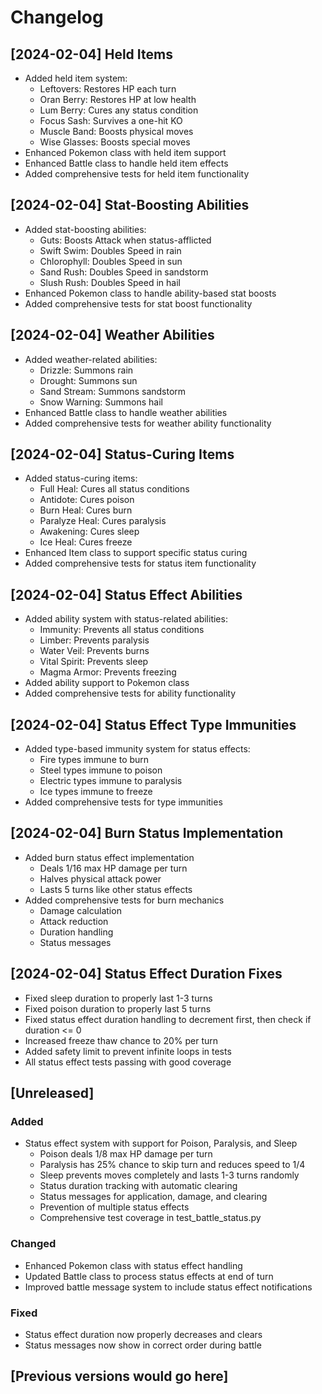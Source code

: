 # Changelog

## [2024-02-04] Held Items
- Added held item system:
  - Leftovers: Restores HP each turn
  - Oran Berry: Restores HP at low health
  - Lum Berry: Cures any status condition
  - Focus Sash: Survives a one-hit KO
  - Muscle Band: Boosts physical moves
  - Wise Glasses: Boosts special moves
- Enhanced Pokemon class with held item support
- Enhanced Battle class to handle held item effects
- Added comprehensive tests for held item functionality

## [2024-02-04] Stat-Boosting Abilities
- Added stat-boosting abilities:
  - Guts: Boosts Attack when status-afflicted
  - Swift Swim: Doubles Speed in rain
  - Chlorophyll: Doubles Speed in sun
  - Sand Rush: Doubles Speed in sandstorm
  - Slush Rush: Doubles Speed in hail
- Enhanced Pokemon class to handle ability-based stat boosts
- Added comprehensive tests for stat boost functionality

## [2024-02-04] Weather Abilities
- Added weather-related abilities:
  - Drizzle: Summons rain
  - Drought: Summons sun
  - Sand Stream: Summons sandstorm
  - Snow Warning: Summons hail
- Enhanced Battle class to handle weather abilities
- Added comprehensive tests for weather ability functionality

## [2024-02-04] Status-Curing Items
- Added status-curing items:
  - Full Heal: Cures all status conditions
  - Antidote: Cures poison
  - Burn Heal: Cures burn
  - Paralyze Heal: Cures paralysis
  - Awakening: Cures sleep
  - Ice Heal: Cures freeze
- Enhanced Item class to support specific status curing
- Added comprehensive tests for status item functionality

## [2024-02-04] Status Effect Abilities
- Added ability system with status-related abilities:
  - Immunity: Prevents all status conditions
  - Limber: Prevents paralysis
  - Water Veil: Prevents burns
  - Vital Spirit: Prevents sleep
  - Magma Armor: Prevents freezing
- Added ability support to Pokemon class
- Added comprehensive tests for ability functionality

## [2024-02-04] Status Effect Type Immunities
- Added type-based immunity system for status effects:
  - Fire types immune to burn
  - Steel types immune to poison
  - Electric types immune to paralysis
  - Ice types immune to freeze
- Added comprehensive tests for type immunities

## [2024-02-04] Burn Status Implementation
- Added burn status effect implementation
  - Deals 1/16 max HP damage per turn
  - Halves physical attack power
  - Lasts 5 turns like other status effects
- Added comprehensive tests for burn mechanics
  - Damage calculation
  - Attack reduction
  - Duration handling
  - Status messages

## [2024-02-04] Status Effect Duration Fixes
- Fixed sleep duration to properly last 1-3 turns
- Fixed poison duration to properly last 5 turns
- Fixed status effect duration handling to decrement first, then check if duration <= 0
- Increased freeze thaw chance to 20% per turn
- Added safety limit to prevent infinite loops in tests
- All status effect tests passing with good coverage

## [Unreleased]

### Added
- Status effect system with support for Poison, Paralysis, and Sleep
  - Poison deals 1/8 max HP damage per turn
  - Paralysis has 25% chance to skip turn and reduces speed to 1/4
  - Sleep prevents moves completely and lasts 1-3 turns randomly
  - Status duration tracking with automatic clearing
  - Status messages for application, damage, and clearing
  - Prevention of multiple status effects
  - Comprehensive test coverage in test_battle_status.py

### Changed
- Enhanced Pokemon class with status effect handling
- Updated Battle class to process status effects at end of turn
- Improved battle message system to include status effect notifications

### Fixed
- Status effect duration now properly decreases and clears
- Status messages now show in correct order during battle

## [Previous versions would go here]
